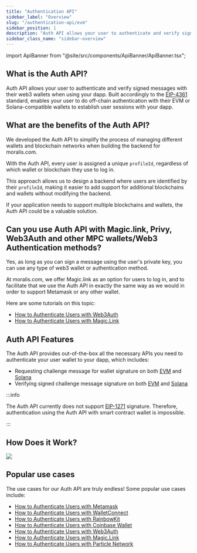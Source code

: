 ```yaml
---
title: "Authentication API"
sidebar_label: "Overview"
slug: "/authentication-api/evm"
sidebar_position: 1
description: "Auth API allows your user to authenticate and verify signed messages with their web3 wallets when using your dapp."
sidebar_class_name: "sidebar-overview"
---
```


import ApiBanner from "@site/src/components/ApiBanner/ApiBanner.tsx";



## What is the Auth API?

Auth API allows your user to authenticate and verify signed messages with their web3 wallets when using your dapp. Built accordingly to the [EIP-4361](https://eips.ethereum.org/EIPS/eip-4361) standard, enables your user to do off-chain authentication with their EVM or Solana-compatible wallets to establish user sessions with your dapp.

## What are the benefits of the Auth API?

We developed the Auth API to simplify the process of managing different wallets and blockchain networks when building the backend for moralis.com.

With the Auth API, every user is assigned a unique `profileId`, regardless of which wallet or blockchain they use to log in.

This approach allows us to design a backend where users are identified by their `profileId`, making it easier to add support for additional blockchains and wallets without modifying the backend.

If your application needs to support multiple blockchains and wallets, the Auth API could be a valuable solution.

## Can you use Auth API with Magic.link, Privy, Web3Auth and other MPC wallets/Web3 Authentication methods?

Yes, as long as you can sign a message using the user's private key, you can use any type of web3 wallet or authentication method.

At moralis.com, we offer Magic.link as an option for users to log in, and to facilitate that we use the Auth API in exactly the same way as we would in order to support Metamask or any other wallet.

Here are some tutorials on this topic:

- [How to Authenticate Users with Web3Auth](/authentication-api/evm/how-to-sign-in-with-web3authio)
- [How to Authenticate Users with Magic.Link](/authentication-api/evm/how-to-sign-in-with-magiclink)

## Auth API Features

The Auth API provides out-of-the-box all the necessary APIs you need to authenticate your user wallet to your dapp, which includes:

- Requesting challenge message for wallet signature on both [EVM](/authentication-api/evm/reference/request-challenge-evm) and [Solana](/authentication-api/solana/reference/request-challenge-solana)
- Verifying signed challenge message signature on both [EVM](https://swagger.moralis.io/auth/#/Challenge/verifyChallengeEvm) and [Solana](https://swagger.moralis.io/auth/#/Challenge/verifyChallengeSolana)

:::info

The Auth API currently does not support [EIP-1271](https://eips.ethereum.org/EIPS/eip-1271) signature. Therefore, authentication using the Auth API with smart contract wallet is impossible.

:::

## How Does it Work?

![](/img/content/bcd1597-image.webp)

## Popular use cases

The use cases for our Auth API are truly endless! Some popular use cases include:

- [How to Authenticate Users with Metamask](/authentication-api/evm/how-to-sign-in-with-metamask)
- [How to Authenticate Users with WalletConnect](/authentication-api/evm/how-to-sign-in-with-walletconnect)
- [How to Authenticate Users with RainbowKit](/authentication-api/evm/how-to-sign-in-with-rainbowkit)
- [How to Authenticate Users with Coinbase Wallet](/authentication-api/evm/how-to-sign-in-with-coinbase-wallet)
- [How to Authenticate Users with Web3Auth](/authentication-api/evm/how-to-sign-in-with-web3authio)
- [How to Authenticate Users with Magic.Link](/authentication-api/evm/how-to-sign-in-with-magiclink)
- [How to Authenticate Users with Particle Network](/authentication-api/evm/how-to-sign-in-with-particle)
